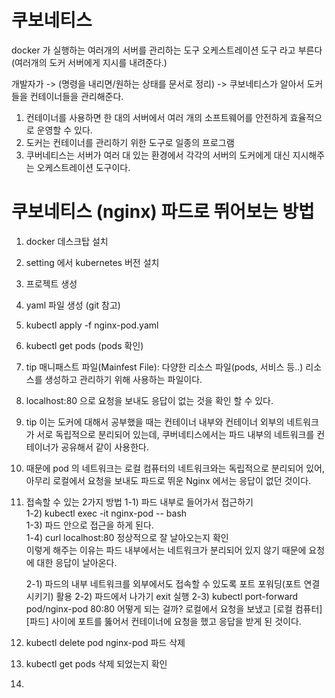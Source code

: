 # 쿠보네티스
docker 가 실행하는 여러개의 서버를 관리하는 도구
오케스트레이션 도구 라고 부른다 (여러개의 도커 서버에게 지시를 내려준다.)

개발자가 -> (명령을 내리면/원하는 상태를 문서로 정리) -> 쿠보네티스가 알아서 도커들을 컨테이너들을 관리해준다.

1. 컨테이너를 사용하면 한 대의 서버에서 여러 개의 소프트웨어를 안전하게 효율적으로 운영할 수 있다.
2. 도커는 컨테이너를 관리하기 위한 도구로 일종의 프로그램
3. 쿠버네티스는 서버가 여러 대 있는 환경에서 각각의 서버의 도커에게 대신 지시해주는 오케스트레이션 도구이다.

# 쿠보네티스 (nginx) 파드로 뛰어보는 방법
  1. docker 데스크탑 설치
  2. setting 에서 kubernetes 버전 설치
  3. 프로젝트 생성
  4. yaml 파일 생성 (git 참고)
  5. kubectl apply -f nginx-pod.yaml
  6. kubectl get pods (pods 확인)
  7. tip 매니패스트 파일(Mainfest File): 다양한 리소스 파일(pods, 서비스 등..) 리소스를 생성하고 관리하기 위해 사용하는 파일이다.
  8. localhost:80 으로 요청을 보내도 응답이 없는 것을 확인 할 수 있다.
  9. tip 이는 도커에 대해서 공부했을 때는 컨테이너 내부와 컨테이너 외부의 네트워크가 서로 독립적으로 분리되어 있는데, 쿠버네티스에서는 파드 내부의 네트워크를 컨테이너가 공유해서 같이 사용한다.
  10. 때문에 pod 의 네트워크는 로컬 컴퓨터의 네트워크와는 독립적으로 분리되어 있어, 아무리 로컬에서 요청을 보내도 파드로 뛰운 Nginx 에서는 응답이 없던 것이다.
  11. 접속할 수 있는 2가지 방법
    1-1) 파드 내부로 들어가서 접근하기    
    1-2) kubectl exec -it nginx-pod -- bash    
    1-3) 파드 안으로 접근을 하게 된다.  
    1-4) curl localhost:80 정상적으로 잘 날아오는지 확인  
       이렇게 해주는 이유는 파드 내부에서는 네트워크가 분리되어 있지 않기 때문에 요청에 대한 응답이 날아온다.
      
      2-1) 파드의 내부 네트워크를 외부에서도 접속할 수 있도록 포트 포워딩(포트 연결시키기) 활용
      2-2) 파드에서 나가기 exit 실행
      2-3) kubectl port-forward pod/nginx-pod 80:80
       어떻게 되는 걸까?
        로컬에서 요청을 보냈고 [로컬 컴퓨터] [파드] 사이에 포트를 뚫어서 컨테이너에 요청을 했고 응답을 받게 된 것이다.
  14. kubectl delete pod nginx-pod 파드 삭제
  15. kubectl get pods 삭제 되었는지 확인
  16. 




